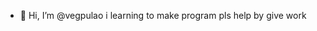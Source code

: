 - 👋 Hi, I’m @vegpulao
i learning to make program pls help by give work

<!---
vegpulao/vegpulao is a ✨ special ✨ repository because its `README.md` (this file) appears on your GitHub profile.
You can click the Preview link to take a look at your changes.
--->
